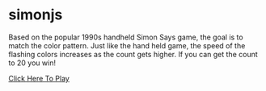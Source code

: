 # simonjs

Based on the popular 1990s handheld Simon Says game, the goal is to match the color pattern. Just like the hand held game, the speed of the flashing colors increases as the count gets higher. If you can get the count to 20 you win!

[Click Here To Play](http://frankd.co/simonjs/)
